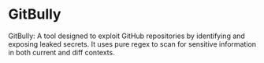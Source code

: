 # GitBully
GitBully: A tool designed to exploit GitHub repositories by identifying and exposing leaked secrets. It uses pure regex to scan for sensitive information in both current and diff contexts.
